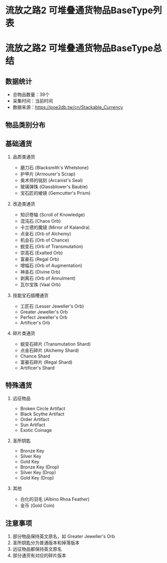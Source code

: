 # 流放之路2 可堆叠通货物品BaseType列表
# 流放之路2 可堆叠通货物品BaseType总结

## 数据统计
- 总物品数量：39个
- 采集时间：当前时间
- 数据来源：https://poe2db.tw/cn/Stackable_Currency

## 物品类别分布

## 基础通货
1. 品质类通货
   - 磨刀石 (Blacksmith's Whetstone)
   - 护甲片 (Armourer's Scrap)
   - 奥术师的铭刻 (Arcanist's Seal)
   - 玻璃弹珠 (Glassblower's Bauble)
   - 宝石匠的棱镜 (Gemcutter's Prism)

2. 改造类通货
   - 知识卷轴 (Scroll of Knowledge)
   - 混沌石 (Chaos Orb)
   - 卡兰德的魔镜 (Mirror of Kalandra)
   - 点金石 (Orb of Alchemy)
   - 机会石 (Orb of Chance)
   - 蜕变石 (Orb of Transmutation)
   - 崇高石 (Exalted Orb)
   - 富豪石 (Regal Orb)
   - 增幅石 (Orb of Augmentation)
   - 神圣石 (Divine Orb)
   - 剥离石 (Orb of Annulment)
   - 瓦尔宝珠 (Vaal Orb)

3. 技能宝石插槽通货
   - 工匠石 (Lesser Jeweller's Orb)
   - Greater Jeweller's Orb
   - Perfect Jeweller's Orb
   - Artificer's Orb

4. 碎片类通货
   - 蜕变石碎片 (Transmutation Shard)
   - 点金石碎片 (Alchemy Shard)
   - Chance Shard
   - 富豪石碎片 (Regal Shard)
   - Artificer's Shard

## 特殊通货
1. 远征物品
   - Broken Circle Artifact
   - Black Scythe Artifact
   - Order Artifact
   - Sun Artifact
   - Exotic Coinage

2. 圣所钥匙
   - Bronze Key
   - Silver Key
   - Gold Key
   - Bronze Key (Drop)
   - Silver Key (Drop)
   - Gold Key (Drop)

3. 其他
   - 白化的羽毛 (Albino Rhoa Feather)
   - 金币 (Gold Coin)

## 注意事项
1. 部分物品保持英文原名，如 Greater Jeweller's Orb
2. 圣所钥匙分为普通版本和掉落版本
3. 远征物品都保持英文原名
4. 部分通货有对应的碎片版本
